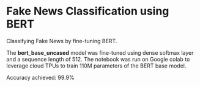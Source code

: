 # Fake News Classification using BERT
Classifying Fake News by fine-tuning BERT. 

The __bert_base_uncased__ model was fine-tuned using dense softmax layer and a sequence length of 512. The notebook was run on Google colab to leverage cloud TPUs to train 110M parameters of the BERT base model.

Accuracy achieved: 99.9%
